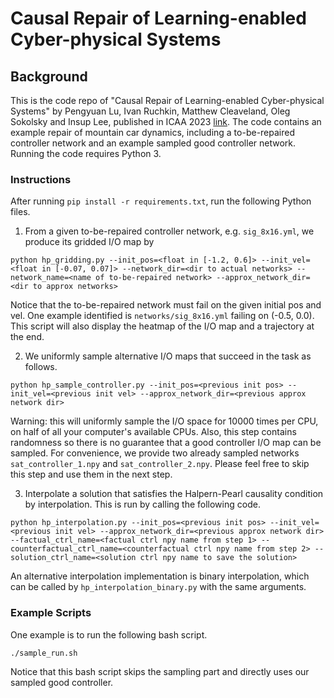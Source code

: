 # Causal Repair of Learning-enabled Cyber-physical Systems

## Background

This is the code repo of "Causal Repair of Learning-enabled Cyber-physical Systems" by Pengyuan Lu, Ivan Ruchkin, Matthew Cleaveland, Oleg Sokolsky and Insup Lee,
published in ICAA 2023 [link](https://arxiv.org/abs/2304.02813).
The code contains an example repair of mountain car dynamics, including a to-be-repaired controller network and
an example sampled good controller network. Running the code requires Python 3.

### Instructions

After running ``pip install -r requirements.txt``, run the following Python files.

1. From a given to-be-repaired controller network, e.g. ``sig_8x16.yml``, we produce its gridded I/O map by

```
python hp_gridding.py --init_pos=<float in [-1.2, 0.6]> --init_vel=<float in [-0.07, 0.07]> --network_dir=<dir to actual networks> --network_name=<name of to-be-repaired network> --approx_network_dir=<dir to approx networks>
```

Notice that the to-be-repaired network must fail on the given initial pos and vel. One example identified is ``networks/sig_8x16.yml`` failing on (-0.5, 0.0).
This script will also display the heatmap of the I/O map and a trajectory at the end.

2. We uniformly sample alternative I/O maps that succeed in the task as follows.

```
python hp_sample_controller.py --init_pos=<previous init pos> --init_vel=<previous init vel> --approx_network_dir=<previous approx network dir>
```

Warning: this will uniformly sample the I/O space for 10000 times per CPU, on half of all your computer's available CPUs.
Also, this step contains randomness so there is no guarantee that a good controller I/O map can be sampled.
For convenience, we provide two already sampled networks ``sat_controller_1.npy`` and ``sat_controller_2.npy``. 
Please feel free to skip this step and use them in the next step.

3. Interpolate a solution that satisfies the Halpern-Pearl causality condition by interpolation.
This is run by calling the following code.

```
python hp_interpolation.py --init_pos=<previous init pos> --init_vel=<previous init vel> --approx_network_dir=<previous approx network dir> --factual_ctrl_name=<factual ctrl npy name from step 1> --counterfactual_ctrl_name=<counterfactual ctrl npy name from step 2> --solution_ctrl_name=<solution ctrl npy name to save the solution>
```

An alternative interpolation implementation is binary interpolation, which can be called by ``hp_interpolation_binary.py`` with the same arguments.

### Example Scripts

One example is to run the following bash script.

```
./sample_run.sh
```

Notice that this bash script skips the sampling part and directly uses our sampled good controller.
